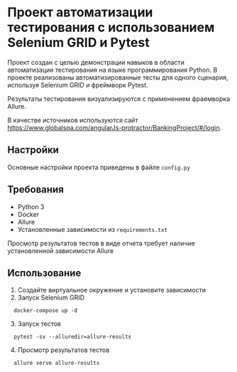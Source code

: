 # Проект автоматизации тестирования с использованием Selenium GRID и Pytest
Проект создан с целью демонстрации навыков в области автоматизации тестирования на языке программирования Python. 
В проекте реализованы автоматизированные тесты для одного сценария, используя Selenium GRID и фреймворк Pytest. 

Результаты тестирования визуализируются с применением фраемворка Allure.

В качестве источников используются сайт https://www.globalsqa.com/angularJs-protractor/BankingProject/#/login.

## Настройки
Основные настройки проекта приведены в файле `config.py`

## Требования
* Python 3
* Docker
* Allure
* Установленные зависимости из `requirements.txt`

Просмотр результатов тестов в виде отчета требует наличие установленной зависимости Allure

## Использование
1. Создайте виртуальное окружение и установите зависимости
2. Запуск Selenium GRID
```shell
  docker-compose up -d
```
3. Запуск тестов
```shell
  pytest -sv --alluredir=allure-results
```
4. Просмотр результатов тестов
```shell
  allure serve allure-results
```
